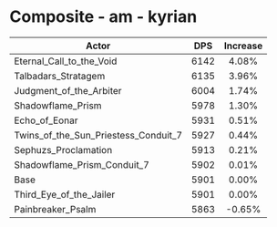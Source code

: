 # Composite - am - kyrian
| Actor | DPS | Increase |
|---|:---:|:---:|
|Eternal_Call_to_the_Void|6142|4.08%|
|Talbadars_Stratagem|6135|3.96%|
|Judgment_of_the_Arbiter|6004|1.74%|
|Shadowflame_Prism|5978|1.30%|
|Echo_of_Eonar|5931|0.51%|
|Twins_of_the_Sun_Priestess_Conduit_7|5927|0.44%|
|Sephuzs_Proclamation|5913|0.21%|
|Shadowflame_Prism_Conduit_7|5902|0.01%|
|Base|5901|0.00%|
|Third_Eye_of_the_Jailer|5901|0.00%|
|Painbreaker_Psalm|5863|-0.65%|
